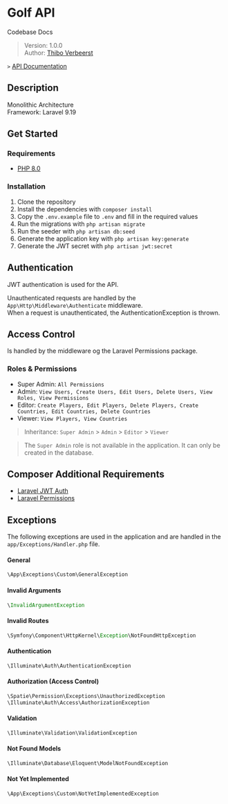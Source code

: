 # Golf API
Codebase Docs  
> Version: 1.0.0  
> Author: [Thibo Verbeerst](http://thiboverbeerst.com)

`>` [API Documentation](https://www.thibo.cloud/private/api/services/golf-api/documentation)

## Description
Monolithic Architecture  
Framework: Laravel 9.19

## Get Started  
### Requirements

- [PHP 8.0](http://php.net/downloads.php)

### Installation
1. Clone the repository
2. Install the dependencies with `composer install`
3. Copy the `.env.example` file to `.env` and fill in the required values
4. Run the migrations with `php artisan migrate`
5. Run the seeder with `php artisan db:seed`
6. Generate the application key with `php artisan key:generate`
7. Generate the JWT secret with `php artisan jwt:secret`

## Authentication
JWT authentication is used for the API.  

Unauthenticated requests are handled by the `App\Http\Middleware\Authenticate` middleware.  
When a request is unauthenticated, the AuthenticationException is thrown.

## Access Control
Is handled by the middleware og the Laravel Permissions package.
### Roles & Permissions
- Super Admin: `All Permissions`
- Admin: `View Users, Create Users, Edit Users, Delete Users, View Roles, View Permissions`
- Editor: `Create Players, Edit Players, Delete Players, Create Countries, Edit Countries, Delete Countries`
- Viewer: `View Players, View Countries`

> Inheritance: `Super Admin` > `Admin` > `Editor` > `Viewer`  

> The `Super Admin` role is not available in the application. It can only be created in the database.


## Composer Additional Requirements
- [Laravel JWT Auth](https://laravel-jwt-auth.readthedocs.io/en/latest/)
- [Laravel Permissions](https://spatie.be/docs/laravel-permission/v5/introduction)


## Exceptions  
The following exceptions are used in the application and are handled in the `app/Exceptions/Handler.php` file.

#### General
```php
\App\Exceptions\Custom\GeneralException
```

#### Invalid Arguments
```php
\InvalidArgumentException
```

#### Invalid Routes
```php
\Symfony\Component\HttpKernel\Exception\NotFoundHttpException
```

#### Authentication
```php
\Illuminate\Auth\AuthenticationException
``` 

#### Authorization (Access Control)
```php
\Spatie\Permission\Exceptions\UnauthorizedException
\Illuminate\Auth\Access\AuthorizationException
```

#### Validation
```php
\Illuminate\Validation\ValidationException
```

#### Not Found Models
```php
\Illuminate\Database\Eloquent\ModelNotFoundException
```

#### Not Yet Implemented
```php
\App\Exceptions\Custom\NotYetImplementedException
```

